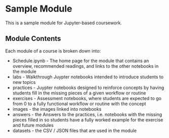 # Sample Module

This is a sample module for Jupyter-based coursework. 

## Module Contents

Each module of a course is broken down into:
- Schedule.ipynb - The home page for the module that contains an overview, recommended readings, and links to the other notebooks in the module
- labs - Walkthrough Juypter notebooks intended to introduce students to new topics 
- practices - Juypter notebooks designed to reinforce concepts by having students fill in the missing pieces of a given workflow or routine
- exercises - Assessment notebooks, where students are expected to go from 0 to a fully functional workflow or routine with the concept
- images - the images linked into notebooks
- answers - the Answers to the practices, i.e. notebooks with the missing pieces filled in so students have a fully worked example for the exercise and future modules
- datasets - the CSV / JSON files that are used in the module